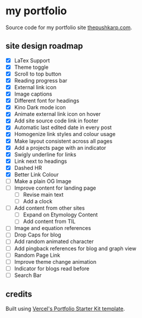 # my portfolio

Source code for my portfolio site [thepushkarp.com](https://thepushkarp.com).

## site design roadmap

- [x] LaTex Support
- [x] Theme toggle
- [x] Scroll to top button
- [x] Reading progress bar
- [x] External link icon
- [x] Image captions
- [x] Different font for headings
- [x] Kino Dark mode icon
- [x] Animate external link icon on hover
- [x] Add site source code link in footer
- [x] Automatic last edited date in every post
- [x] Homogenize link styles and colour usage
- [x] Make layout consistent across all pages
- [x] Add a projects page with an indicator
- [x] Swigly underline for links
- [x] Link next to headings
- [x] Dashed HR
- [x] Better Link Colour
- [ ] Make a plain OG Image
- [ ] Improve content for landing page
  - [ ] Revise main text
  - [ ] Add a clock
- [ ] Add content from other sites
  - [ ] Expand on Etymology Content
  - [ ] Add content from TIL
- [ ] Image and equation references
- [ ] Drop Caps for blog
- [ ] Add random animated character
- [ ] Add pingback references for blog and graph view
- [ ] Random Page Link
- [ ] Improve theme change animation
- [ ] Indicator for blogs read before
- [ ] Search Bar

## credits

Built using [Vercel's Portfolio Starter Kit template](https://vercel.com/templates/next.js/portfolio-starter-kit).
